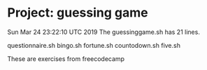 # Project: guessing game
Sun Mar 24 23:22:10 UTC 2019
The guessinggame.sh has 
21
lines.

questionnaire.sh
bingo.sh
fortune.sh
countodown.sh
five.sh

These are exercises from freecodecamp
